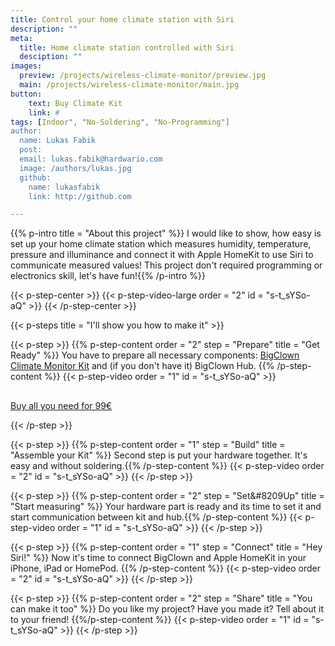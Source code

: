 ```yaml
---
title: Control your home climate station with Siri
description: ""
meta:
  title: Home climate station controlled with Siri
  desciption: ""
images:
  preview: /projects/wireless-climate-monitor/preview.jpg
  main: /projects/wireless-climate-monitor/main.jpg
button:
    text: Buy Climate Kit
    link: #
tags: [Indoor", "No-Soldering", "No-Programming"]
author:
  name: Lukas Fabik
  post:
  email: lukas.fabik@hardwario.com
  image: /authors/lukas.jpg
  github:
    name: lukasfabik
    link: http://github.com

---
```


{{% p-intro title = "About this project" %}}
I would like to show, how easy is set up your home climate station which measures humidity, temperature, pressure and illuminance and connect it with Apple HomeKit to use Siri to communicate measured values! This project don't required programming or electronics skill, let's have fun!{{% /p-intro %}}

{{< p-step-center >}}
 {{< p-step-video-large order = "2" id = "s-t_sYSo-aQ" >}}
{{< /p-step-center >}}

{{< p-steps title = "I'll show you how to make it" >}}

{{< p-step >}}
 {{% p-step-content order = "2" step = "Prepare" title = "Get Ready" %}}
 You have to prepare all necessary components: [BigClown Climate Monitor Kit](https://shop.bigclown.com/climate-monitor-kit/) and (if you don't have it) BigClown Hub.
 {{% /p-step-content %}}
 {{< p-step-video order = "1" id = "s-t_sYSo-aQ" >}}

 <div style="clear:both; width:100%; margin-top:30px" class="order-lg-3">
  <div class="thankyou__button">
  <a href="https://shop.bigclown.com/climate-monitor-kit/" class="button button--fullred button--fullredbig">Buy all you need for 99€</a>
  </div>
 </div>

{{< /p-step >}}



{{< p-step >}}
 {{% p-step-content order = "1" step = "Build" title = "Assemble your Kit" %}}
 Second step is put your hardware together. It's easy and without soldering.{{% /p-step-content %}}
 {{< p-step-video order = "2" id = "s-t_sYSo-aQ" >}}
{{< /p-step >}}

{{< p-step >}}
 {{% p-step-content order = "2" step = "Set&#8209Up" title = "Start measuring" %}}
Your hardware part is ready and its time to set it and start communication between kit and hub.{{% /p-step-content %}}
 {{< p-step-video order = "1" id = "s-t_sYSo-aQ" >}}
{{< /p-step >}}

{{< p-step >}}
 {{% p-step-content order = "1" step = "Connect" title = "Hey Siri!" %}}
 Now it's time to connect BigClown and Apple HomeKit in your iPhone, iPad or HomePod.
{{% /p-step-content %}}
 {{< p-step-video order = "2" id = "s-t_sYSo-aQ" >}}
{{< /p-step >}}

{{< p-step >}}
 {{% p-step-content order = "2" step = "Share" title = "You can make it too" %}}
Do you like my project? Have you made it? Tell about it to your friend!
{{%/p-step-content %}}
 {{< p-step-video order = "1" id = "s-t_sYSo-aQ" >}}
{{< /p-step >}}
